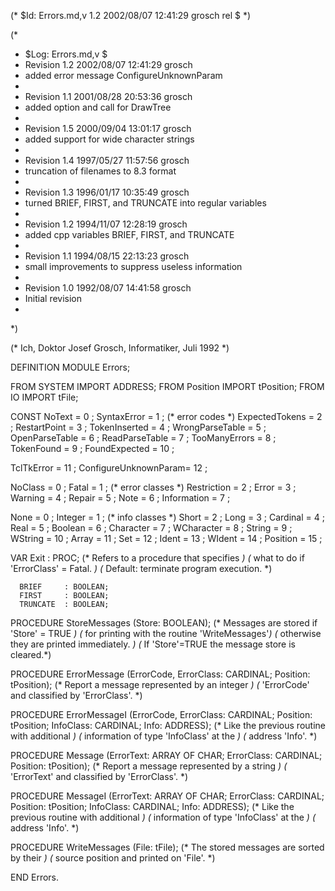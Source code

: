 (* $Id: Errors.md,v 1.2 2002/08/07 12:41:29 grosch rel $ *)

(*
 * $Log: Errors.md,v $
 * Revision 1.2  2002/08/07 12:41:29  grosch
 * added error message ConfigureUnknownParam
 *
 * Revision 1.1  2001/08/28 20:53:36  grosch
 * added option and call for DrawTree
 *
 * Revision 1.5  2000/09/04 13:01:17  grosch
 * added support for wide character strings
 *
 * Revision 1.4  1997/05/27 11:57:56  grosch
 * truncation of filenames to 8.3 format
 *
 * Revision 1.3  1996/01/17 10:35:49  grosch
 * turned BRIEF, FIRST, and TRUNCATE into regular variables
 *
 * Revision 1.2  1994/11/07  12:28:19  grosch
 * added cpp variables BRIEF, FIRST, and TRUNCATE
 *
 * Revision 1.1  1994/08/15  22:13:23  grosch
 * small improvements to suppress useless information
 *
 * Revision 1.0  1992/08/07  14:41:58  grosch
 * Initial revision
 *
 *)

(* Ich, Doktor Josef Grosch, Informatiker, Juli 1992 *)

DEFINITION MODULE Errors;

FROM SYSTEM	IMPORT ADDRESS;
FROM Position	IMPORT tPosition;
FROM IO		IMPORT tFile;

CONST
   NoText		= 0	;
   SyntaxError		= 1	;	(* error codes		*)
   ExpectedTokens	= 2	;
   RestartPoint		= 3	;
   TokenInserted	= 4	;
   WrongParseTable	= 5	;
   OpenParseTable	= 6	;
   ReadParseTable	= 7	;
   TooManyErrors	= 8	;
   TokenFound		= 9	;
   FoundExpected	= 10	;

   TclTkError		= 11	;
   ConfigureUnknownParam= 12	;

   NoClass		= 0	;
   Fatal		= 1	;	(* error classes	*)
   Restriction		= 2	;
   Error		= 3	;
   Warning		= 4	;
   Repair		= 5	;
   Note			= 6	;
   Information		= 7	;

   None			= 0	;
   Integer		= 1	;	(* info classes		*)
   Short		= 2	;
   Long			= 3	;
   Cardinal		= 4	;
   Real			= 5	;
   Boolean		= 6	;
   Character		= 7	;
   WCharacter		= 8	;
   String		= 9	;
   WString		= 10	;
   Array		= 11	;
   Set			= 12	;
   Ident		= 13	;
   WIdent		= 14	;
   Position		= 15	;

VAR	  Exit		: PROC;
			(* Refers to a procedure that specifies		*)
			(* what to do if 'ErrorClass' = Fatal.		*)
			(* Default: terminate program execution.	*)

	  BRIEF		: BOOLEAN;
	  FIRST		: BOOLEAN;
	  TRUNCATE	: BOOLEAN;

PROCEDURE StoreMessages (Store: BOOLEAN);
			(* Messages are stored if 'Store' = TRUE	*)
			(* for printing with the routine 'WriteMessages'*)
			(* otherwise they are printed immediately.	*)
			(* If 'Store'=TRUE the message store is cleared.*)

PROCEDURE ErrorMessage	(ErrorCode, ErrorClass: CARDINAL; Position: tPosition);
			(* Report a message represented by an integer	*)
			(* 'ErrorCode' and classified by 'ErrorClass'.	*)

PROCEDURE ErrorMessageI	(ErrorCode, ErrorClass: CARDINAL; Position: tPosition;
			 InfoClass: CARDINAL; Info: ADDRESS);
			(* Like the previous routine with additional	*)
			(* information of type 'InfoClass' at the	*)
			(* address 'Info'.				*)

PROCEDURE Message  (ErrorText: ARRAY OF CHAR; ErrorClass: CARDINAL; Position: tPosition);
			(* Report a message represented by a string	*)
			(* 'ErrorText' and classified by 'ErrorClass'.	*)

PROCEDURE MessageI (ErrorText: ARRAY OF CHAR; ErrorClass: CARDINAL; Position: tPosition;
			 InfoClass: CARDINAL; Info: ADDRESS);
			(* Like the previous routine with additional	*)
			(* information of type 'InfoClass' at the	*)
			(* address 'Info'.				*)

PROCEDURE WriteMessages	(File: tFile);
			(* The stored messages are sorted by their	*)
			(* source position and printed on 'File'.	*)

END Errors.
